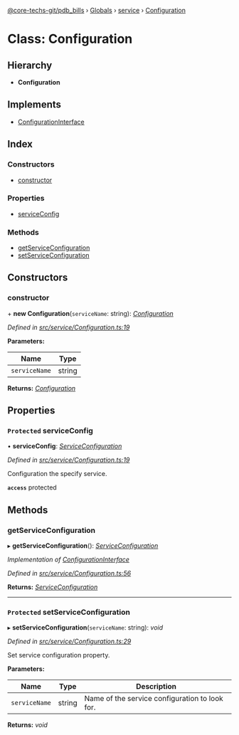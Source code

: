 [@core-techs-git/pdb_bills](../README.md) › [Globals](../globals.md) › [service](../modules/service.md) › [Configuration](service.configuration.md)

# Class: Configuration

## Hierarchy

* **Configuration**

## Implements

* [ConfigurationInterface](../interfaces/service.configurationinterface.md)

## Index

### Constructors

* [constructor](service.configuration.md#constructor)

### Properties

* [serviceConfig](service.configuration.md#protected-serviceconfig)

### Methods

* [getServiceConfiguration](service.configuration.md#getserviceconfiguration)
* [setServiceConfiguration](service.configuration.md#protected-setserviceconfiguration)

## Constructors

###  constructor

\+ **new Configuration**(`serviceName`: string): *[Configuration](service.configuration.md)*

*Defined in [src/service/Configuration.ts:19](https://github.com/Core-Techs-Git/pdb_bills/blob/129d5d6/src/service/Configuration.ts#L19)*

**Parameters:**

Name | Type |
------ | ------ |
`serviceName` | string |

**Returns:** *[Configuration](service.configuration.md)*

## Properties

### `Protected` serviceConfig

• **serviceConfig**: *[ServiceConfiguration](../modules/model.md#serviceconfiguration)*

*Defined in [src/service/Configuration.ts:19](https://github.com/Core-Techs-Git/pdb_bills/blob/129d5d6/src/service/Configuration.ts#L19)*

Configuration the specify service.

**`access`** protected

## Methods

###  getServiceConfiguration

▸ **getServiceConfiguration**(): *[ServiceConfiguration](../modules/model.md#serviceconfiguration)*

*Implementation of [ConfigurationInterface](../interfaces/service.configurationinterface.md)*

*Defined in [src/service/Configuration.ts:56](https://github.com/Core-Techs-Git/pdb_bills/blob/129d5d6/src/service/Configuration.ts#L56)*

**Returns:** *[ServiceConfiguration](../modules/model.md#serviceconfiguration)*

___

### `Protected` setServiceConfiguration

▸ **setServiceConfiguration**(`serviceName`: string): *void*

*Defined in [src/service/Configuration.ts:29](https://github.com/Core-Techs-Git/pdb_bills/blob/129d5d6/src/service/Configuration.ts#L29)*

Set service configuration property.

**Parameters:**

Name | Type | Description |
------ | ------ | ------ |
`serviceName` | string | Name of the service configuration to look for.  |

**Returns:** *void*

